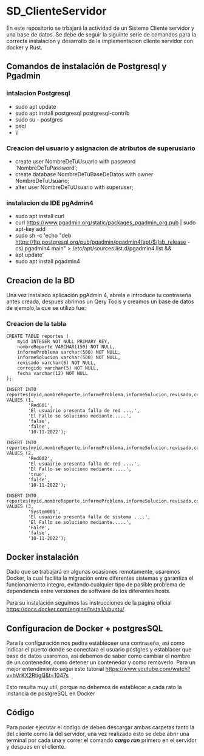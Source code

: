 # SD_ClienteServidor
En este repositorio se trbajará la actividad de un Sistema Cliente servidor y una base de datos.
Se debe de seguir la siguinte serie de comandos para la correcta instalacion y desarrollo de la implementacion cliente servidor con docker y Rust.

## Comandos de instalación de Postgresql y Pgadmin
### intalacion Postgresql
- sudo apt update
- sudo apt install postgresql postgresql-contrib
- sudo su - postgres
- psql
- \l

### Creacion del usuario y asignacion de atributos de superusiario
- create user NombreDeTuUsuario with password 'NombreDeTuPassword';
- create database NombreDeTuBaseDeDatos with owner NombreDeTuUsuario;
- alter user NombreDeTuUsuario with superuser;

### instalacion de IDE pgAdmin4
- sudo apt install curl
- curl https://www.pgadmin.org/static/packages_pgadmin_org.pub | sudo apt-key add
- sudo sh -c 'echo "deb https://ftp.postgresql.org/pub/pgadmin/pgadmin4/apt/$(lsb_release -cs) pgadmin4 main" > /etc/apt/sources.list.d/pgadmin4.list && 
- apt update'
- sudo apt install pgadmin4

## Creacion de la BD
Una vez instalado aplicación pgAdmin 4, abrela e introduce tu contraseña antes creada, despues abrimos un Qery Tools y creamos un base de datos de ejemplo,la que se utilizo fue:

### Creacion de la tabla
```
CREATE TABLE reportes (
	myid INTEGER NOT NULL PRIMARY KEY,
	nombreReporte VARCHAR(150) NOT NULL,
	informeProblema varchar(500) NOT NULL,
	informeSolucion varchar(500) NOT NULL,
	revisado varchar(5) NOT NULL,
	corregido varchar(5) NOT NULL,
	fecha varchar(12) NOT NULL
);

INSERT INTO reportes(myid,nombreReporte,informeProblema,informeSolucion,revisado,corregido,fecha)
VALUES (1, 
		'Red001',
		'El usuairio presenta falla de red ....',
		'El Fallo se soluciono mediante.....',
		'false',
		'false',
		'10-11-2022');
		
INSERT INTO reportes(myid,nombreReporte,informeProblema,informeSolucion,revisado,corregido,fecha)
VALUES (2, 
		'Red002',
		'El usuairio presenta falla de red ....',
		'El Fallo se soluciono mediante.....',
		'true',
		'false',
		'10-11-2022');
		
INSERT INTO reportes(myid,nombreReporte,informeProblema,informeSolucion,revisado,corregido,fecha)
VALUES (3, 
		'System001',
		'El usuairio presenta falla de sistema ....',
		'El Fallo se soluciono mediante.....',
		'False',
		'false',
		'10-11-2022');
```

## Docker instalación 
Dado que se trabajará en algunas ocasiones remotamente, usaremos Docker, la cual facilita la migración entre diferentes sistemas y garantiza el funcionamiento íntegro, evitando cualquier tipo de posible problema de dependencia entre versiones de software de los diferentes hosts.

Para su instalación seguimos las instrucciones de la página oficial https://docs.docker.com/engine/install/ubuntu/


## Configuracion de Docker + postgresSQL
Para la configuración nos pedira estableceer una contraseña, asi como indicar el puerto donde se conectara el usuario postgres y establacer que base de datos usaremos, asi debemos de saber como cambiar el nombre de un contenedor, como detener un contenedor y como removerlo. Para un mejor entendimiento segui este tutorial https://www.youtube.com/watch?v=hVrKX2RtigQ&t=1047s

Esto resulta muy util, porque no debemos de establecer a cada rato la instancia de postgreSQL en Docker

## Código

Para poder ejecutar el codigo de deben descargar ambas carpetas tanto la del cliente como la del servidor, una vez realizado esto se debe abrir una terminal por cada una y correr el comando ***cargo run*** primero en el servidor y despues en el cliente.
